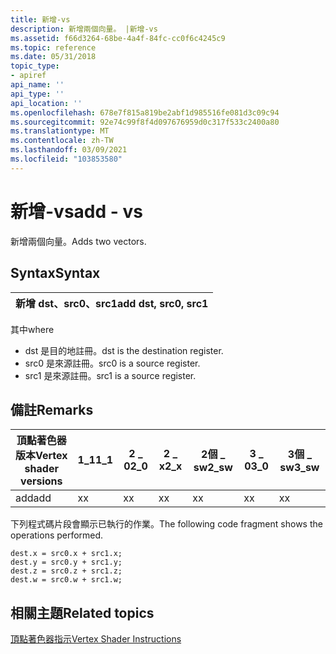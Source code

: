 ```yaml
---
title: 新增-vs
description: 新增兩個向量。 |新增-vs
ms.assetid: f66d3264-68be-4a4f-84fc-cc0f6c4245c9
ms.topic: reference
ms.date: 05/31/2018
topic_type:
- apiref
api_name: ''
api_type: ''
api_location: ''
ms.openlocfilehash: 678e7f815a819be2abf1d985516fe081d3c09c94
ms.sourcegitcommit: 92e74c99f8f4d097676959d0c317f533c2400a80
ms.translationtype: MT
ms.contentlocale: zh-TW
ms.lasthandoff: 03/09/2021
ms.locfileid: "103853580"
---
```

# <a name="add---vs"></a><span data-ttu-id="cecf6-104">新增-vs</span><span class="sxs-lookup"><span data-stu-id="cecf6-104">add - vs</span></span>

<span data-ttu-id="cecf6-105">新增兩個向量。</span><span class="sxs-lookup"><span data-stu-id="cecf6-105">Adds two vectors.</span></span>

## <a name="syntax"></a><span data-ttu-id="cecf6-106">Syntax</span><span class="sxs-lookup"><span data-stu-id="cecf6-106">Syntax</span></span>



| <span data-ttu-id="cecf6-107">新增 dst、src0、src1</span><span class="sxs-lookup"><span data-stu-id="cecf6-107">add dst, src0, src1</span></span> |
|---------------------|



 

<span data-ttu-id="cecf6-108">其中</span><span class="sxs-lookup"><span data-stu-id="cecf6-108">where</span></span>

-   <span data-ttu-id="cecf6-109">dst 是目的地註冊。</span><span class="sxs-lookup"><span data-stu-id="cecf6-109">dst is the destination register.</span></span>
-   <span data-ttu-id="cecf6-110">src0 是來源註冊。</span><span class="sxs-lookup"><span data-stu-id="cecf6-110">src0 is a source register.</span></span>
-   <span data-ttu-id="cecf6-111">src1 是來源註冊。</span><span class="sxs-lookup"><span data-stu-id="cecf6-111">src1 is a source register.</span></span>

## <a name="remarks"></a><span data-ttu-id="cecf6-112">備註</span><span class="sxs-lookup"><span data-stu-id="cecf6-112">Remarks</span></span>



| <span data-ttu-id="cecf6-113">頂點著色器版本</span><span class="sxs-lookup"><span data-stu-id="cecf6-113">Vertex shader versions</span></span> | <span data-ttu-id="cecf6-114">1\_1</span><span class="sxs-lookup"><span data-stu-id="cecf6-114">1\_1</span></span> | <span data-ttu-id="cecf6-115">2 \_ 0</span><span class="sxs-lookup"><span data-stu-id="cecf6-115">2\_0</span></span> | <span data-ttu-id="cecf6-116">2 \_ x</span><span class="sxs-lookup"><span data-stu-id="cecf6-116">2\_x</span></span> | <span data-ttu-id="cecf6-117">2個 \_ sw</span><span class="sxs-lookup"><span data-stu-id="cecf6-117">2\_sw</span></span> | <span data-ttu-id="cecf6-118">3 \_ 0</span><span class="sxs-lookup"><span data-stu-id="cecf6-118">3\_0</span></span> | <span data-ttu-id="cecf6-119">3個 \_ sw</span><span class="sxs-lookup"><span data-stu-id="cecf6-119">3\_sw</span></span> |
|------------------------|------|------|------|-------|------|-------|
| <span data-ttu-id="cecf6-120">add</span><span class="sxs-lookup"><span data-stu-id="cecf6-120">add</span></span>                    | <span data-ttu-id="cecf6-121">x</span><span class="sxs-lookup"><span data-stu-id="cecf6-121">x</span></span>    | <span data-ttu-id="cecf6-122">x</span><span class="sxs-lookup"><span data-stu-id="cecf6-122">x</span></span>    | <span data-ttu-id="cecf6-123">x</span><span class="sxs-lookup"><span data-stu-id="cecf6-123">x</span></span>    | <span data-ttu-id="cecf6-124">x</span><span class="sxs-lookup"><span data-stu-id="cecf6-124">x</span></span>     | <span data-ttu-id="cecf6-125">x</span><span class="sxs-lookup"><span data-stu-id="cecf6-125">x</span></span>    | <span data-ttu-id="cecf6-126">x</span><span class="sxs-lookup"><span data-stu-id="cecf6-126">x</span></span>     |



 

<span data-ttu-id="cecf6-127">下列程式碼片段會顯示已執行的作業。</span><span class="sxs-lookup"><span data-stu-id="cecf6-127">The following code fragment shows the operations performed.</span></span>


```
dest.x = src0.x + src1.x;
dest.y = src0.y + src1.y;
dest.z = src0.z + src1.z;
dest.w = src0.w + src1.w;
```



## <a name="related-topics"></a><span data-ttu-id="cecf6-128">相關主題</span><span class="sxs-lookup"><span data-stu-id="cecf6-128">Related topics</span></span>

<dl> <dt>

[<span data-ttu-id="cecf6-129">頂點著色器指示</span><span class="sxs-lookup"><span data-stu-id="cecf6-129">Vertex Shader Instructions</span></span>](dx9-graphics-reference-asm-vs-instructions.md)
</dt> </dl>

 

 




